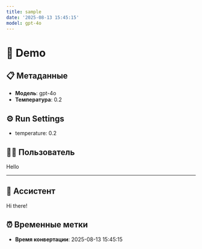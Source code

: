 ```yaml
---
title: sample
date: '2025-08-13 15:45:15'
model: gpt-4o
---
```


# 🧠 Demo

## 📋 Метаданные
- **Модель**: gpt-4o
- **Температура**: 0.2

## ⚙️ Run Settings
- temperature: 0.2

## 🧑‍💻 Пользователь
Hello

---

## 🤖 Ассистент
Hi there!

## ⏰ Временные метки
- **Время конвертации**: 2025-08-13 15:45:15
